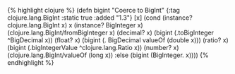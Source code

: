 {% highlight clojure %}
(defn bigint
  "Coerce to BigInt"
  {:tag clojure.lang.BigInt
   :static true
   :added "1.3"}
  [x] (cond
       (instance? clojure.lang.BigInt x) x
       (instance? BigInteger x) (clojure.lang.BigInt/fromBigInteger x)
       (decimal? x) (bigint (.toBigInteger ^BigDecimal x))
       (float? x)  (bigint (. BigDecimal valueOf (double x)))
       (ratio? x) (bigint (.bigIntegerValue ^clojure.lang.Ratio x))
       (number? x) (clojure.lang.BigInt/valueOf (long x))
       :else (bigint (BigInteger. x))))
{% endhighlight %}

